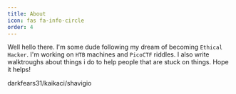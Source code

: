 ```yaml
---
title: About
icon: fas fa-info-circle
order: 4
---
```


Well hello there. I'm some dude following my dream of becoming `Ethical Hacker`. I'm working on `HTB` machines and `PicoCTF` riddles. I also write walktroughs about things i do to help people that are stuck on things. Hope it helps!




darkfears31/kaikaci/shavigio
